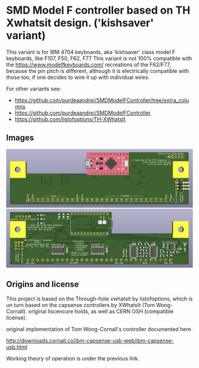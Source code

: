 # SMD Model F controller based on TH Xwhatsit design. ('kishsaver' variant)

This variant is for IBM 4704 keyboards, aka 'kishsaver' class model F keyboards, like F107, F50, F62, F77
This variant is not 100% compatible with the https://www.modelfkeyboards.com/ recreations of the F62/F77, because the pin pitch is different,
although it is electrically compatible with those too, if one decides to wire it up with individual wires.

For other variants see:
* https://github.com/purdeaandrei/SMDModelFController/tree/extra_columns
* https://github.com/purdeaandrei/SMDModelFController
* https://github.com/listofoptions/TH-XWhatsIt

## Images

![Top of the controller board](images/top.png)
![Bottom of the controller board](images/bottom.png)

## Origins and license

This project is based on the Through-hole xwhatsit by listofoptions, which is un turn
based on the capsense controllers by XWhatsIt
(Tom Wong-Cornall). original liscencure holds, as well as CERN OSH
(compatible license).

original implementation of Tom Wong-Cornall's controller documented here

http://downloads.cornall.co/ibm-capsense-usb-web/ibm-capsense-usb.html

Working theory of operation is under the previous link.




